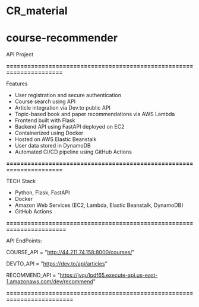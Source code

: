 # CR_material

# course-recommender
API Project

**=====================================================================**

Features

- User registration and secure authentication
- Course search using API
- Article integration via Dev.to public API
- Topic-based book and paper recommendations via AWS Lambda
- Frontend built with Flask
- Backend API using FastAPI deployed on EC2
- Containerized using Docker
- Hosted on AWS Elastic Beanstalk
- User data stored in DynamoDB
- Automated CI/CD pipeline using GitHub Actions
  
**=====================================================================**

TECH Stack
- Python, Flask, FastAPI
- Docker
- Amazon Web Services (EC2, Lambda, Elastic Beanstalk, DynamoDB)
- GitHub Actions

**======================================================================**

API EndPoints:

COURSE_API = "http://44.211.74.158:8000/courses/"

DEVTO_API = "https://dev.to/api/articles"

RECOMMEND_API = "https://jvqu1pdf65.execute-api.us-east-1.amazonaws.com/dev/recommend"

**========================================================================**  
